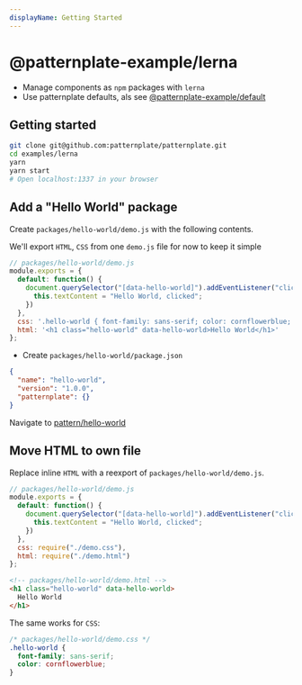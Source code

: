 ```yaml
---
displayName: Getting Started
---
```


# @patternplate-example/lerna

* Manage components as `npm` packages with `lerna`
* Use patternplate defaults, als see [@patternplate-example/default](../default)

## Getting started

```bash
git clone git@github.com:patternplate/patternplate.git
cd examples/lerna
yarn
yarn start
# Open localhost:1337 in your browser
```

## Add a "Hello World" package

Create `packages/hello-world/demo.js` with the
following contents. 

We'll export `HTML`, `CSS` from one `demo.js` file for now to keep it simple

```js
// packages/hello-world/demo.js
module.exports = {
  default: function() { 
    document.querySelector("[data-hello-world]").addEventListener("click", function() {
      this.textContent = "Hello World, clicked";
    })
  },
  css: '.hello-world { font-family: sans-serif; color: cornflowerblue; }',
  html: '<h1 class="hello-world" data-hello-world>Hello World</h1>'
};
```

* Create `packages/hello-world/package.json`

```json
{
  "name": "hello-world",
  "version": "1.0.0",
  "patternplate": {} 
}
```

Navigate to [pattern/hello-world](http://localhost:1337/pattern/hello-world)

## Move HTML to own file

Replace inline `HTML` with a reexport of `packages/hello-world/demo.js`.

```js
// packages/hello-world/demo.js
module.exports = {
  default: function() { 
    document.querySelector("[data-hello-world]").addEventListener("click", function() {
      this.textContent = "Hello World, clicked";
    })
  },
  css: require("./demo.css"),
  html: require("./demo.html")
};
```

```html
<!-- packages/hello-world/demo.html -->
<h1 class="hello-world" data-hello-world>
  Hello World
</h1>
```

The same works for `CSS`:

```css
/* packages/hello-world/demo.css */
.hello-world {
  font-family: sans-serif; 
  color: cornflowerblue;
}
```

